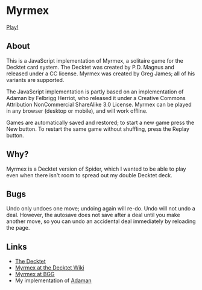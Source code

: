 # Myrmex

[Play!](http://mcdemarco.github.io/myrmex/myrmex.html)

## About

This is a JavaScript implementation of Myrmex, a solitaire game for the Decktet card system.  The Decktet was created by P.D. Magnus and released under a CC license.  Myrmex was created by Greg James; all of his variants are supported.

The JavaScript implementation is partly based on an implementation of Adaman by Felbrigg Herriot, who released it under a Creative Commons Attribution NonCommercial ShareAlike 3.0 License.  Myrmex can be played in any browser (desktop or mobile), and will work offline.

Games are automatically saved and restored; to start a new game press the New button.  To restart the same game without shuffling, press the Replay button.

## Why?

Myrmex is a Decktet version of Spider, which I wanted to be able to play even when there isn't room to spread out my double Decktet deck.

## Bugs

Undo only undoes one move; undoing again will re-do.  Undo will not undo a deal.  However, the autosave does not save after a deal until you make another move, so you can undo an accidental deal immediately by reloading the page.

## Links

* [The Decktet](http://decktet.com)
* [Myrmex at the Decktet Wiki](http://decktet.wikidot.com/game:myrmex)
* [Myrmex at BGG](https://www.boardgamegeek.com/boardgame/105292/myrmex)
* My implementation of [Adaman](https://mcdemarco.github.io/adaman/)
